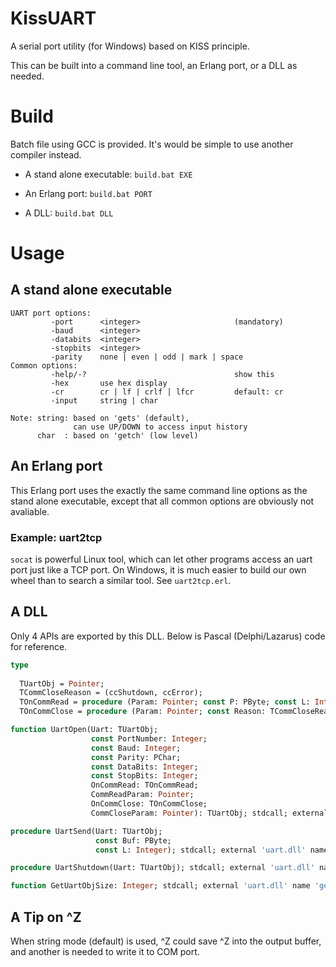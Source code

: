 # KissUART

A serial port utility (for Windows) based on KISS principle.

This can be built into a command line tool, an Erlang port, or a DLL as needed.

# Build

Batch file using GCC is provided. It's would be simple to use another compiler
instead.

* A stand alone executable:  `build.bat EXE`

* An Erlang port: `build.bat PORT`

* A DLL: `build.bat DLL`

# Usage

## A stand alone executable

```
UART port options:
         -port      <integer>                     (mandatory)
         -baud      <integer>
         -databits  <integer>
         -stopbits  <integer>
         -parity    none | even | odd | mark | space
Common options:
         -help/-?                                 show this
         -hex       use hex display
         -cr        cr | lf | crlf | lfcr         default: cr
         -input     string | char

Note: string: based on 'gets' (default),
              can use UP/DOWN to access input history
      char  : based on 'getch' (low level)
```

## An Erlang port

This Erlang port uses the exactly the same command line options as the stand alone executable, except that all common
options are obviously not avaliable.

### Example: uart2tcp

`socat` is powerful Linux tool, which can let other programs access an uart port
just like a TCP port. On Windows, it is much easier to build our own wheel than
to search a similar tool. See `uart2tcp.erl`.

## A DLL

Only 4 APIs are exported by this DLL. Below is Pascal (Delphi/Lazarus) code for reference.

```Pascal
type
 
  TUartObj = Pointer;
  TCommCloseReason = (ccShutdown, ccError);
  TOnCommRead = procedure (Param: Pointer; const P: PByte; const L: Integer);
  TOnCommClose = procedure (Param: Pointer; const Reason: TCommCloseReason);

function UartOpen(Uart: TUartObj;
                  const PortNumber: Integer;
                  const Baud: Integer;
                  const Parity: PChar;
                  const DataBits: Integer;
                  const StopBits: Integer;
                  OnCommRead: TOnCommRead;
                  CommReadParam: Pointer;
                  OnCommClose: TOnCommClose;
                  CommCloseParam: Pointer): TUartObj; stdcall; external 'uart.dll' name 'uart_open@40';

procedure UartSend(Uart: TUartObj;
                   const Buf: PByte;
                   const L: Integer); stdcall; external 'uart.dll' name 'uart_send@12';

procedure UartShutdown(Uart: TUartObj); stdcall; external 'uart.dll' name 'uart_shutdown@4';

function GetUartObjSize: Integer; stdcall; external 'uart.dll' name 'get_uart_obj_size@0';

```

A Tip on ^Z
-----

When string mode (default) is used, ^Z<Enter> could save ^Z into the output buffer, and another <Enter> is needed to
write it to COM port.


